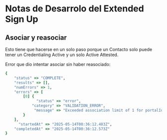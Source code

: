 # Notas de Desarrolo del Extended Sign Up

## Asociar y reasociar

Esto tiene que hacerse en un solo paso porque un Contacto solo puede tener un Credentialing Active y un solo Active Attested.

Error que dio intentar asociar sin haber reasociado:
```ruby
{
    "status" => "COMPLETE",
    "results" => [],
    "numErrors" => 1,
    "errors" => [
        [0] {
              "status" => "error",
            "category" => "VALIDATION_ERROR",
             "message" => "Exceeded association limit of 1 for portalId 7712148, fromObjectId 113207996846, associationCategory USER_DEFINED, associationTypeId 53"
        }
    ],
      "startedAt" => "2025-05-14T00:36:12.483Z",
    "completedAt" => "2025-05-14T00:36:12.573Z"
}
```

